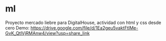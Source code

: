 # ml
Proyecto mercado liebre para DigitalHouse, actividad con html y css desde cero
Demo: https://drive.google.com/file/d/1Ea2geu5vaktFtlMe-GvK_QtlVjRMAnw4/view?usp=share_link
